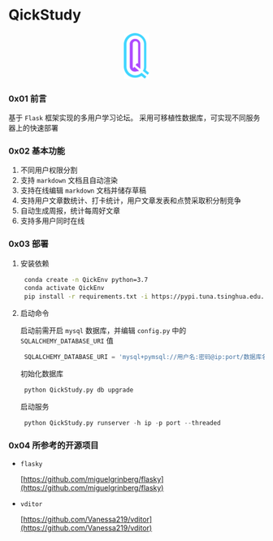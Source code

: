 # QickStudy
<div align="center"><img src='img/logo.svg' width="50px"></div>

### 0x01 前言

基于 `Flask` 框架实现的多用户学习论坛。
采用可移植性数据库，可实现不同服务器上的快速部署

### 0x02 基本功能

1. 不同用户权限分割
2. 支持 `markdown` 文档且自动渲染
3. 支持在线编辑 `markdown` 文档并储存草稿
4. 支持用户文章数统计、打卡统计，用户文章发表和点赞采取积分制竞争
5. 自动生成周报，统计每周好文章
6. 支持多用户同时在线

### 0x03 部署

1. 安装依赖
   ```bash
    conda create -n QickEnv python=3.7
    conda activate QickEnv
    pip install -r requirements.txt -i https://pypi.tuna.tsinghua.edu.cn/simple
   ```

2. 启动命令
   
   启动前需开启 `mysql` 数据库，并编辑 `config.py` 中的 `SQLALCHEMY_DATABASE_URI` 值
   ```python
    SQLALCHEMY_DATABASE_URI = 'mysql+pymsql://用户名:密码@ip:port/数据库名'
   ```
   初始化数据库
   ```python
    python QickStudy.py db upgrade
   ```
   启动服务
   ```python
    python QickStudy.py runserver -h ip -p port --threaded
   ```

### 0x04 所参考的开源项目

+ `flasky`
  
   [https://github.com/miguelgrinberg/flasky](https://github.com/miguelgrinberg/flasky)

+ `vditor`

   [https://github.com/Vanessa219/vditor](https://github.com/Vanessa219/vditor)